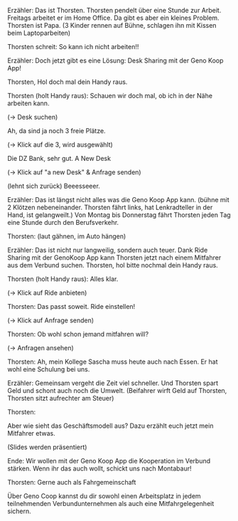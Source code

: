 Erzähler: Das ist Thorsten. Thorsten pendelt über eine Stunde zur Arbeit. Freitags arbeitet er im Home Office. Da gibt es aber ein kleines Problem. Thorsten ist Papa. (3 Kinder rennen auf Bühne, schlagen ihn mit Kissen beim Laptoparbeiten)

Thorsten schreit: So kann ich nicht arbeiten!!

Erzähler: Doch jetzt gibt es eine Lösung: Desk Sharing mit der Geno Koop App!

Thorsten, Hol doch mal dein Handy raus.

Thorsten (holt Handy raus): Schauen wir doch mal, ob ich in der Nähe arbeiten kann.

(-> Desk suchen)

Ah, da sind ja noch 3 freie Plätze.

(-> Klick auf die 3, wird ausgewählt)

Die DZ Bank, sehr gut. A New Desk

(-> Klick auf "a new Desk" & Anfrage senden)

(lehnt sich zurück) Beeesseeer.

Erzähler: Das ist längst nicht alles was die Geno Koop App kann.  (bühne mit 2 Klötzen nebeneinander. Thorsten fährt links, hat Lenkradteller in der Hand, ist gelangweilt.) Von Montag bis Donnerstag fährt Thorsten jeden Tag eine Stunde durch den Berufsverkehr.

Thorsten: (laut gähnen, im Auto hängen)

Erzähler: Das ist nicht nur langweilig, sondern auch teuer. Dank Ride Sharing mit der GenoKoop App kann Thorsten jetzt nach einem Mitfahrer aus dem Verbund suchen. Thorsten, hol bitte nochmal dein Handy raus.

Thorsten (holt Handy raus): Alles klar.

(-> Klick auf Ride anbieten)

Thorsten: Das passt soweit. Ride einstellen!

(-> Klick auf Anfrage senden)

Thorsten: Ob wohl schon jemand mitfahren will?

(-> Anfragen ansehen)

Thorsten: Ah, mein Kollege Sascha muss heute auch nach Essen. Er hat wohl eine Schulung bei uns.

Erzähler: Gemeinsam vergeht die Zeit viel schneller. Und Thorsten spart Geld und schont auch noch die Umwelt. (Beifahrer wirft Geld auf Thorsten, Thorsten sitzt aufrechter am Steuer)

Thorsten:

Aber wie sieht das Geschäftsmodell aus? Dazu erzählt euch jetzt mein Mitfahrer etwas.

(Slides werden präsentiert)

Ende: Wir wollen mit der Geno Koop App die Kooperation im Verbund stärken. Wenn ihr das auch wollt, schickt uns nach Montabaur!

Thorsten: Gerne auch als Fahrgemeinschaft

Über Geno Coop kannst du dir sowohl einen Arbeitsplatz in jedem teilnehmenden Verbundunternehmen als auch eine Mitfahrgelegenheit sichern.
